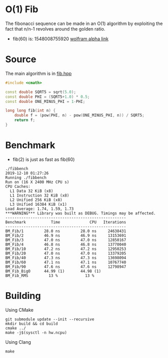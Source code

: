 # O(1) Fib

The fibonacci sequence can be made in an O(1) algorithm by exploiting the fact that n/n-1 revolves around the golden ratio.

* fib(60) is: 1548008755920 [wolfram alpha link](https://www.wolframalpha.com/input/?i=fibonacci+60)

# Source

The main algorithm is in [fib.hpp](./fib.hpp)
```cpp
#include <cmath>

const double SQRT5 = sqrt(5.0);
const double PHI = (SQRT5+1.0) * 0.5;
const double ONE_MINUS_PHI = 1-PHI;

long long fib(int n) {
	double f = (pow(PHI, n) - pow(ONE_MINUS_PHI, n)) / SQRT5;
	return f;
}
```

# Benchmark

* fib(2) is just as fast as fib(60)

```
./fibbench
2019-12-10 01:27:26
Running ./fibbench
Run on (16 X 2400 MHz CPU s)
CPU Caches:
  L1 Data 32 KiB (x8)
  L1 Instruction 32 KiB (x8)
  L2 Unified 256 KiB (x8)
  L3 Unified 16384 KiB (x1)
Load Average: 1.74, 1.59, 1.73
***WARNING*** Library was built as DEBUG. Timings may be affected.
-----------------------------------------------------
Benchmark           Time             CPU   Iterations
-----------------------------------------------------
BM_Fib/1         28.0 ns         28.0 ns     24638431
BM_Fib/2         46.9 ns         46.9 ns     13153691
BM_Fib/3         47.0 ns         47.0 ns     12850167
BM_Fib/4         46.8 ns         46.8 ns     13770040
BM_Fib/10        47.2 ns         47.2 ns     12950253
BM_Fib/20        47.0 ns         47.0 ns     13379205
BM_Fib/40        47.3 ns         47.3 ns     13698094
BM_Fib/60        47.1 ns         47.1 ns     10767740
BM_Fib/90        47.6 ns         47.6 ns     12798947
BM_Fib_BigO      44.99 (1)       44.98 (1)  
BM_Fib_RMS         13 %            13 %
```

# Building

Using CMake
```
git submodule update --init --recursive
mkdir build && cd build
cmake ../
make -j$(sysctl -n hw.ncpu)
```

Using Clang
```
make
```